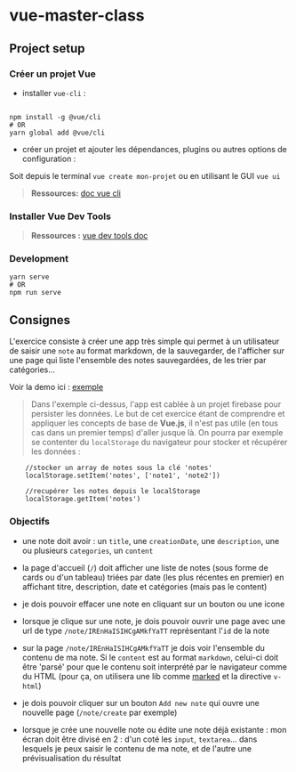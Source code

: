 # vue-master-class

## Project setup

### Créer un projet Vue

- installer `vue-cli` :

```

npm install -g @vue/cli
# OR
yarn global add @vue/cli

```

- créer un projet et ajouter les dépendances, plugins ou autres options de configuration :

Soit depuis le terminal `vue create mon-projet` ou en utilisant le GUI `vue ui`

> **Ressources:** [doc vue cli](https://cli.vuejs.org/)

### Installer Vue Dev Tools

> **Ressources :** [vue dev tools doc](https://github.com/vuejs/vue-devtools)

### Development

```
yarn serve
# OR
npm run serve
```

## Consignes

L'exercice consiste à créer une app très simple qui permet à un utilisateur
de saisir une `note` au format markdown,
de la sauvegarder, de l'afficher sur une page qui liste
l'ensemble des notes sauvegardées, de les trier par catégories...

Voir la demo ici : [exemple](https://sad-dijkstra-6e82e1.netlify.com)

>Dans l'exemple ci-dessus, l'app est cablée à un projet firebase pour persister les données. 
Le but de cet exercice étant de comprendre et appliquer les concepts de base de **Vue.js**, 
il n'est pas utile (en tous cas dans un premier temps) d'aller jusque là. 
On pourra par exemple se contenter du `localStorage` du navigateur pour stocker et récupérer 
les données :
```$xslt
    //stocker un array de notes sous la clé 'notes'
    localStorage.setItem('notes', ['note1', 'note2'])
    
    //recupérer les notes depuis le localStorage
    localStorage.getItem('notes') 
``` 

### Objectifs

- une note doit avoir : un `title`, une `creationDate`, une `description`, une ou plusieurs `categories`, un `content`

- la page d'accueil (`/`) doit afficher une liste de notes (sous forme de cards ou d'un tableau)
  triées par date (les plus récentes en premier)
  en affichant titre, description, date et catégories (mais pas le content)
  
- je dois pouvoir effacer une note en cliquant sur un bouton ou une icone

- lorsque je clique sur une note, je dois pouvoir ouvrir une page avec une url de type
  `/note/IREnHaISIHCgAMkfYaTT` représentant l'`id` de la note
  
- sur la page `/note/IREnHaISIHCgAMkfYaTT` je dois voir l'ensemble du contenu de ma note. Si le `content`
est au format `markdown`, celui-ci doit être 'parsé' pour que le contenu soit interprété par le navigateur comme
du HTML (pour ça, on utilisera une lib comme [marked](https://github.com/markedjs/marked) et la directive `v-html`)
  


- je dois pouvoir cliquer sur un bouton `Add new note` qui ouvre une nouvelle page (`/note/create` par exemple)

- lorsque je crée une nouvelle note ou édite une note déjà existante : mon écran doit être divisé en 2 :
d'un coté les `input`, `textarea`... dans lesquels je peux saisir le contenu de ma note, et de l'autre
une prévisualisation du résultat 


